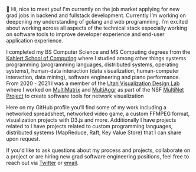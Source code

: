 👋 Hi, nice to meet you! I'm currently on the job market applying for new grad jobs in backend and fullstack development. Currently I’m working on deepening my understanding of golang and web programming. I’m excited about working across all aspects of the technical stack especially working on software tools to improve developer experience and end-user application experience. 

I completed my BS Computer Science and MS Computing degrees from the [Kahlert School of Computing](https://www.cs.utah.edu/) where I studied among other things systems programming (programming languages, distributed systems, operating systems), human-data interaction (data visualization, human-computer interaction, data mining), software engineering and piano performance. From 2020 - 2021 I was a member of the [Utah Visualization Design Lab](https://vdl.sci.utah.edu/) where I worked on [MultiMatrix](https://github.com/multinet-app/multimatrix) and [MultiAggr](https://mozartfish.github.io/assets/MultiAggr.pdf) as part of the NSF [MultiNet Project](https://github.com/multinet-app) to create software tools for network visualization

Here on my GitHub profile you’ll find some of my work including a networked spreadsheet, networked video game, a custom FFMPEG format, visualization projects with D3.js and more. Additionally I have projects related to I have projects related to custom programming languages, distributed systems (MapReduce, Raft, Key Value Store) that I can share upon request.

If you'd like to ask questions about my process and projects, collaborate on a project or are hiring new grad software engineering positions, feel free 
to reach out via  [Twitter](https://twitter.com/thegreenveggie_) or [email](mailto:rajan.pranav320@gmail.com).
<!---
mozartfish/mozartfish is a ✨ special ✨ repository because its `README.md` (this file) appears on your GitHub profile.
You can click the Preview link to take a look at your changes.
--->
